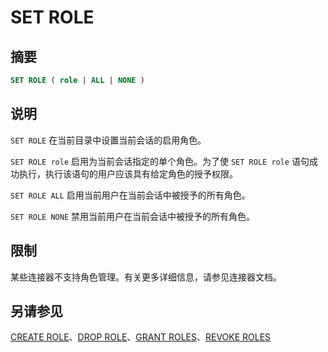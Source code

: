 
# SET ROLE

## 摘要

``` sql
SET ROLE ( role | ALL | NONE )
```

## 说明

`SET ROLE` 在当前目录中设置当前会话的启用角色。

`SET ROLE role` 启用为当前会话指定的单个角色。为了使 `SET ROLE role` 语句成功执行，执行该语句的用户应该具有给定角色的授予权限。

`SET ROLE ALL` 启用当前用户在当前会话中被授予的所有角色。

`SET ROLE NONE` 禁用当前用户在当前会话中被授予的所有角色。

## 限制

某些连接器不支持角色管理。有关更多详细信息，请参见连接器文档。

## 另请参见

[CREATE ROLE](./create-role.md)、[DROP ROLE](./drop-role.md)、[GRANT ROLES](./grant-roles.md)、[REVOKE ROLES](./revoke-roles.md)